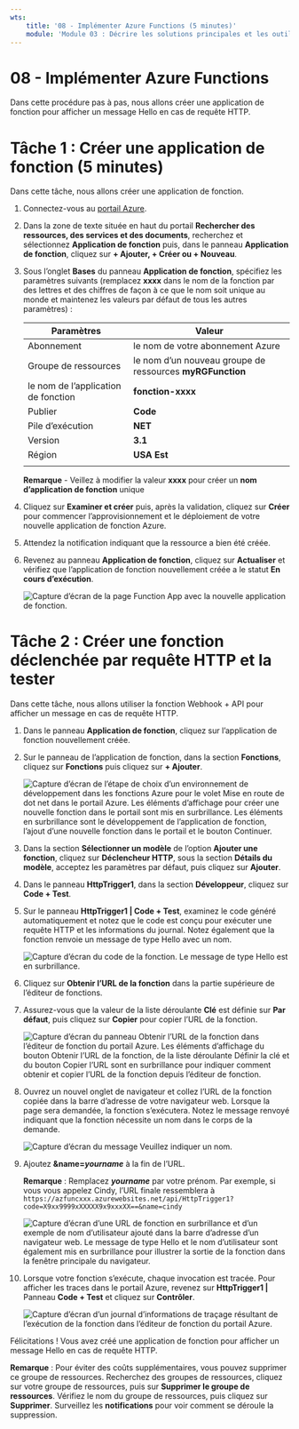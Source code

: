 ```yaml
---
wts:
    title: '08 - Implémenter Azure Functions (5 minutes)'
    module: 'Module 03 : Décrire les solutions principales et les outils de gestion'
---
```

# 08 - Implémenter Azure Functions

Dans cette procédure pas à pas, nous allons créer une application de fonction pour afficher un message Hello en cas de requête HTTP. 

# Tâche 1 : Créer une application de fonction (5 minutes)

Dans cette tâche, nous allons créer une application de fonction.

1. Connectez-vous au [portail Azure](https://portal.azure.com).

1. Dans la zone de texte située en haut du portail **Rechercher des ressources, des services et des documents**, recherchez et sélectionnez **Application de fonction** puis, dans le panneau **Application de fonction**, cliquez sur **+ Ajouter, + Créer ou + Nouveau**.

1. Sous l’onglet **Bases** du panneau **Application de fonction**, spécifiez les paramètres suivants (remplacez **xxxx** dans le nom de la fonction par des lettres et des chiffres de façon à ce que le nom soit unique au monde et maintenez les valeurs par défaut de tous les autres paramètres) : 

    | Paramètres | Valeur |
    | -- | --|
    | Abonnement | le nom de votre abonnement Azure |
    | Groupe de ressources | le nom d’un nouveau groupe de ressources **myRGFunction** |
    | le nom de l’application de fonction | **fonction-xxxx** |
    | Publier | **Code** |
    | Pile d’exécution | **NET** |
    | Version | **3.1** |
    | Région | **USA Est** |
    | | |

    **Remarque** - Veillez à modifier la valeur **xxxx** pour créer un **nom d’application de fonction** unique

1. Cliquez sur **Examiner et créer** puis, après la validation, cliquez sur **Créer** pour commencer l’approvisionnement et le déploiement de votre nouvelle application de fonction Azure.

1. Attendez la notification indiquant que la ressource a bien été créée.

1. Revenez au panneau **Application de fonction**, cliquez sur **Actualiser** et vérifiez que l’application de fonction nouvellement créée a le statut **En cours d’exécution**. 

    ![Capture d’écran de la page Function App avec la nouvelle application de fonction.](../images/0701.png)

# Tâche 2 : Créer une fonction déclenchée par requête HTTP et la tester

Dans cette tâche, nous allons utiliser la fonction Webhook + API pour afficher un message en cas de requête HTTP. 

1. Dans le panneau **Application de fonction**, cliquez sur l’application de fonction nouvellement créée. 

1. Sur le panneau de l’application de fonction, dans la section **Fonctions**, cliquez sur **Fonctions** puis cliquez sur **+ Ajouter**.

    ![Capture d’écran de l’étape de choix d’un environnement de développement dans les fonctions Azure pour le volet Mise en route de dot net dans le portail Azure. Les éléments d’affichage pour créer une nouvelle fonction dans le portail sont mis en surbrillance. Les éléments en surbrillance sont le développement de l’application de fonction, l’ajout d’une nouvelle fonction dans le portail et le bouton Continuer.](../images/0702.png)

1. Dans la section **Sélectionner un modèle** de l’option **Ajouter une fonction**, cliquez sur **Déclencheur HTTP**, sous la section **Détails du modèle**, acceptez les paramètres par défaut, puis cliquez sur **Ajouter**.

1. Dans le panneau **HttpTrigger1**, dans la section **Développeur**, cliquez sur **Code + Test**. 

1. Sur le panneau **HttpTrigger1 \| Code + Test**, examinez le code généré automatiquement et notez que le code est conçu pour exécuter une requête HTTP et les informations du journal. Notez également que la fonction renvoie un message de type Hello avec un nom. 

    ![Capture d’écran du code de la fonction. Le message de type Hello est en surbrillance.](../images/0704.png)

1. Cliquez sur **Obtenir l’URL de la fonction** dans la partie supérieure de l’éditeur de fonctions. 

1. Assurez-vous que la valeur de la liste déroulante **Clé** est définie sur **Par défaut**, puis cliquez sur **Copier** pour copier l’URL de la fonction. 

    ![Capture d’écran du panneau Obtenir l’URL de la fonction dans l’éditeur de fonction du portail Azure. Les éléments d’affichage du bouton Obtenir l’URL de la fonction, de la liste déroulante Définir la clé et du bouton Copier l’URL sont en surbrillance pour indiquer comment obtenir et copier l’URL de la fonction depuis l’éditeur de fonction.](../images/0705.png)

1. Ouvrez un nouvel onglet de navigateur et collez l’URL de la fonction copiée dans la barre d’adresse de votre navigateur web. Lorsque la page sera demandée, la fonction s’exécutera. Notez le message renvoyé indiquant que la fonction nécessite un nom dans le corps de la demande.

    ![Capture d’écran du message Veuillez indiquer un nom.](../images/0706.png)

1. Ajoutez **&name=*yourname*** à la fin de l’URL.

    **Remarque** : Remplacez ***yourname*** par votre prénom. Par exemple, si vous vous appelez Cindy, l’URL finale ressemblera à `https://azfuncxxx.azurewebsites.net/api/HttpTrigger1?code=X9xx9999xXXXXX9x9xxxXX==&name=cindy`

    ![Capture d’écran d’une URL de fonction en surbrillance et d’un exemple de nom d’utilisateur ajouté dans la barre d’adresse d’un navigateur web. Le message de type Hello et le nom d’utilisateur sont également mis en surbrillance pour illustrer la sortie de la fonction dans la fenêtre principale du navigateur.](../images/0707.png)

1. Lorsque votre fonction s’exécute, chaque invocation est tracée. Pour afficher les traces dans le portail Azure, revenez sur **HttpTrigger1 \|** Panneau **Code + Test** et cliquez sur **Contrôler**.

    ![Capture d’écran d’un journal d’informations de traçage résultant de l’exécution de la fonction dans l’éditeur de fonction du portail Azure.](../images/0709.png) 

Félicitations ! Vous avez créé une application de fonction pour afficher un message Hello en cas de requête HTTP. 

**Remarque** : Pour éviter des coûts supplémentaires, vous pouvez supprimer ce groupe de ressources. Recherchez des groupes de ressources, cliquez sur votre groupe de ressources, puis sur **Supprimer le groupe de ressources**. Vérifiez le nom du groupe de ressources, puis cliquez sur **Supprimer**. Surveillez les **notifications** pour voir comment se déroule la suppression.
